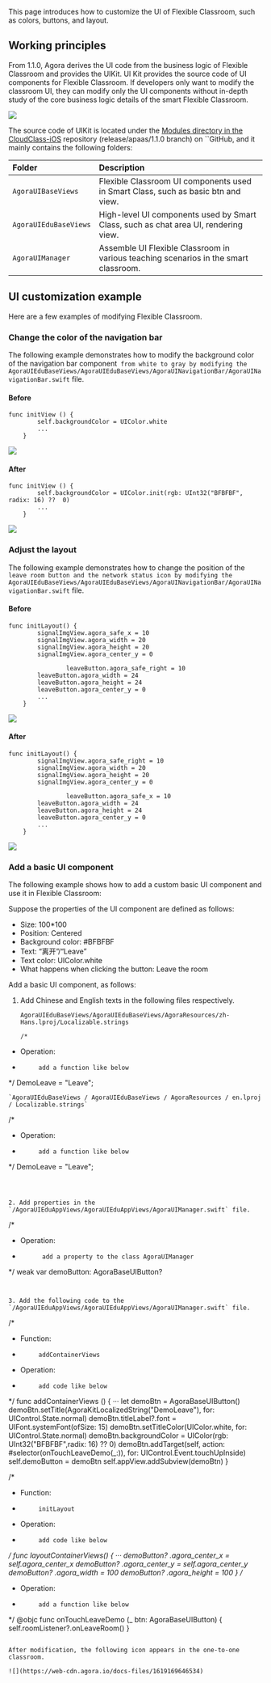 This page introduces how to customize the UI of Flexible Classroom, such as colors, buttons, and layout.

## Working principles

From 1.1.0, Agora derives the UI code from the business logic of Flexible Classroom and provides the UIKit. UI Kit provides the source code of UI components for  Flexible Classroom. If developers only want to modify the classroom UI, they can modify only the UI components without in-depth study of the core business logic details of the smart Flexible Classroom.

![](https://web-cdn.agora.io/docs-files/1619169594360)

The source code of UIKit is located under the [Modules directory in the CloudClass-iOS](https://github.com/AgoraIO-Community/CloudClass-iOS) repository (release/apaas/1.1.0 branch) on ``GitHub, and it mainly contains the following folders:

| Folder | Description |
| :-------------------- | :---------------------------------------------------- |
| `AgoraUIBaseViews` | Flexible Classroom UI components used in Smart Class, such as basic btn and view. |
| `AgoraUIEduBaseViews` | High-level UI components used by Smart Class, such as chat area UI, rendering view. |
| `AgoraUIManager` | Assemble UI Flexible Classroom in various teaching scenarios in the smart classroom. |

## UI customization example

Here are a few examples of modifying     Flexible Classroom.

### Change the color of the navigation bar

The following example demonstrates how to modify the background color of the navigation bar component` from white to gray by modifying the AgoraUIEduBaseViews/AgoraUIEduBaseViews/AgoraUINavigationBar/AgoraUINavigationBar.swift` file.

#### Before

```
func initView () {
        self.backgroundColor = UIColor.white
        ...
    }
```

![](https://web-cdn.agora.io/docs-files/1619169606618)

#### After

```
func initView () {
        self.backgroundColor = UIColor.init(rgb: UInt32("BFBFBF", radix: 16) ??  0)
        ...
    }
```

![](https://web-cdn.agora.io/docs-files/1619169615790)

### Adjust the layout

The following example demonstrates how to change the position of the` leave room button and the network status icon by modifying the AgoraUIEduBaseViews/AgoraUIEduBaseViews/AgoraUINavigationBar/AgoraUINavigationBar.swift` file.

#### Before

```
func initLayout() {
        signalImgView.agora_safe_x = 10
        signalImgView.agora_width = 20
        signalImgView.agora_height = 20
        signalImgView.agora_center_y = 0
         
                leaveButton.agora_safe_right = 10
        leaveButton.agora_width = 24
        leaveButton.agora_height = 24
        leaveButton.agora_center_y = 0
        ...
    }
```

![](https://web-cdn.agora.io/docs-files/1619169626442)

#### After

```
func initLayout() {
        signalImgView.agora_safe_right = 10
        signalImgView.agora_width = 20
        signalImgView.agora_height = 20
        signalImgView.agora_center_y = 0
         
                leaveButton.agora_safe_x = 10
        leaveButton.agora_width = 24
        leaveButton.agora_height = 24
        leaveButton.agora_center_y = 0
        ...
    }
```

![](https://web-cdn.agora.io/docs-files/1619169635097)

### Add a basic UI component

The following example shows how to add a custom basic UI component and use it in  Flexible Classroom:

Suppose the properties of the UI component are defined as follows:

- Size: 100*100
- Position: Centered
- Background color: #BFBFBF
- Text: “离开”/“Leave”
- Text color: UIColor.white
- What happens when clicking the button: Leave the room

Add a basic UI component, as follows:

1. Add Chinese and English texts in the following files respectively.

   `AgoraUIEduBaseViews/AgoraUIEduBaseViews/AgoraResources/zh-Hans.lproj/Localizable.strings`

   ```
   /*
 * Operation:
 *          add a function like below
 */
DemoLeave = "Leave";
   ```
   `AgoraUIEduBaseViews / AgoraUIEduBaseViews / AgoraResources / en.lproj / Localizable.strings`

   ```
   /*
 * Operation:
 *          add a function like below
 */
DemoLeave = "Leave";
   ```


   ```
   
   ```

2. Add properties in the `/AgoraUIEduAppViews/AgoraUIEduAppViews/AgoraUIManager.swift` file.

   ```
   /*
 * Operation:
 *           add a property to the class AgoraUIManager
 */
weak var demoButton: AgoraBaseUIButton?
   ```

   ```
   
   ```

3. Add the following code to the `/AgoraUIEduAppViews/AgoraUIEduAppViews/AgoraUIManager.swift` file.

   ```
   /*
 * Function:
 *          addContainerViews
 * Operation:
 *          add code like below
 */
func addContainerViews () {
···
let demoBtn = AgoraBaseUIButton()
demoBtn.setTitle(AgoraKitLocalizedString("DemoLeave"), for: UIControl.State.normal)
demoBtn.titleLabel?.font = UIFont.systemFont(ofSize: 15)
demoBtn.setTitleColor(UIColor.white, for: UIControl.State.normal)
demoBtn.backgroundColor = UIColor(rgb: UInt32("BFBFBF",radix: 16) ??  0)
demoBtn.addTarget(self,
                  action: #selector(onTouchLeaveDemo(_:)),
                  for: UIControl.Event.touchUpInside)
self.demoButton = demoBtn
self.appView.addSubview(demoBtn)
}

/*
 * Function:
 *          initLayout
 * Operation:
 *          add code like below
 */
func layoutContainerViews() {
     ···
     demoButton? .agora_center_x = self.agora_center_x
     demoButton? .agora_center_y = self.agora_center_y
     demoButton? .agora_width = 100
     demoButton? .agora_height = 100
}
/*
 * Operation:
 *          add a function like below
 */
@objc func onTouchLeaveDemo (_ btn: AgoraBaseUIButton) {
    self.roomListener?.onLeaveRoom()
}
   ```

   After modification, the following icon appears in the one-to-one classroom.

   ![](https://web-cdn.agora.io/docs-files/1619169646534)